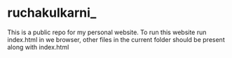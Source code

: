 # ruchakulkarni_

This is a public repo for my personal website.
To run this website run index.html in we browser, other files in the current folder should be present along with index.html